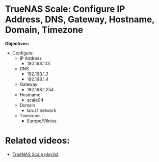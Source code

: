 # TrueNAS Scale: Configure IP Address, DNS, Gateway, Hostname, Domain, Timezone

<b>Objectives:</b>

* Configure:
  * IP Address
    * 192.168.1.13
  * DNS
    * 192.168.1.3
    * 192.168.1.4
  * Gateway
    * 192.168.1.254
  * Hostname
    * scale04
  * Domain
    * lan.z1.network
  * Timezone
    * Europe/Vilnius

# Related videos:

* [TrueNAS Scale playlist](https://www.youtube.com/playlist?list=PLVncjTDMNQ4RKprjwzLtGYUwVLZe6INiH)